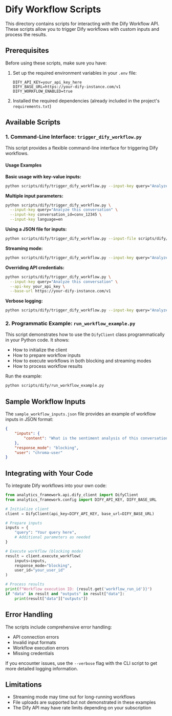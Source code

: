 # Dify Workflow Scripts

This directory contains scripts for interacting with the Dify Workflow API. These scripts allow you to trigger Dify workflows with custom inputs and process the results.

## Prerequisites

Before using these scripts, make sure you have:

1. Set up the required environment variables in your `.env` file:

   ```
   DIFY_API_KEY=your_api_key_here
   DIFY_BASE_URL=https://your-dify-instance.com/v1
   DIFY_WORKFLOW_ENABLED=true
   ```

2. Installed the required dependencies (already included in the project's `requirements.txt`)

## Available Scripts

### 1. Command-Line Interface: `trigger_dify_workflow.py`

This script provides a flexible command-line interface for triggering Dify workflows.

#### Usage Examples

**Basic usage with key-value inputs:**

```bash
python scripts/dify/trigger_dify_workflow.py --input-key query="Analyze this conversation"
```

**Multiple input parameters:**

```bash
python scripts/dify/trigger_dify_workflow.py \
  --input-key query="Analyze this conversation" \
  --input-key conversation_id=conv_12345 \
  --input-key language=en
```

**Using a JSON file for inputs:**

```bash
python scripts/dify/trigger_dify_workflow.py --input-file scripts/dify/sample_workflow_inputs.json
```

**Streaming mode:**

```bash
python scripts/dify/trigger_dify_workflow.py --input-key query="Analyze this conversation" --stream
```

**Overriding API credentials:**

```bash
python scripts/dify/trigger_dify_workflow.py \
  --input-key query="Analyze this conversation" \
  --api-key your_api_key \
  --base-url https://your-dify-instance.com/v1
```

**Verbose logging:**

```bash
python scripts/dify/trigger_dify_workflow.py --input-key query="Analyze this conversation" --verbose
```

### 2. Programmatic Example: `run_workflow_example.py`

This script demonstrates how to use the `DifyClient` class programmatically in your Python code. It shows:

- How to initialize the client
- How to prepare workflow inputs
- How to execute workflows in both blocking and streaming modes
- How to process workflow results

Run the example:

```bash
python scripts/dify/run_workflow_example.py
```

## Sample Workflow Inputs

The `sample_workflow_inputs.json` file provides an example of workflow inputs in JSON format:

```json
{
    "inputs": {
        "content": "What is the sentiment analysis of this conversation?"
    },
    "response_mode": "blocking",
    "user": "chroma-user"
}
```

## Integrating with Your Code

To integrate Dify workflows into your own code:

```python
from analytics_framework.api.dify_client import DifyClient
from analytics_framework.config import DIFY_API_KEY, DIFY_BASE_URL

# Initialize client
client = DifyClient(api_key=DIFY_API_KEY, base_url=DIFY_BASE_URL)

# Prepare inputs
inputs = {
    "query": "Your query here",
    # Additional parameters as needed
}

# Execute workflow (blocking mode)
result = client.execute_workflow(
    inputs=inputs,
    response_mode="blocking",
    user_id="your_user_id"
)

# Process results
print(f"Workflow execution ID: {result.get('workflow_run_id')}")
if "data" in result and "outputs" in result["data"]:
    print(result["data"]["outputs"])
```

## Error Handling

The scripts include comprehensive error handling:

- API connection errors
- Invalid input formats
- Workflow execution errors
- Missing credentials

If you encounter issues, use the `--verbose` flag with the CLI script to get more detailed logging information.

## Limitations

- Streaming mode may time out for long-running workflows
- File uploads are supported but not demonstrated in these examples
- The Dify API may have rate limits depending on your subscription
